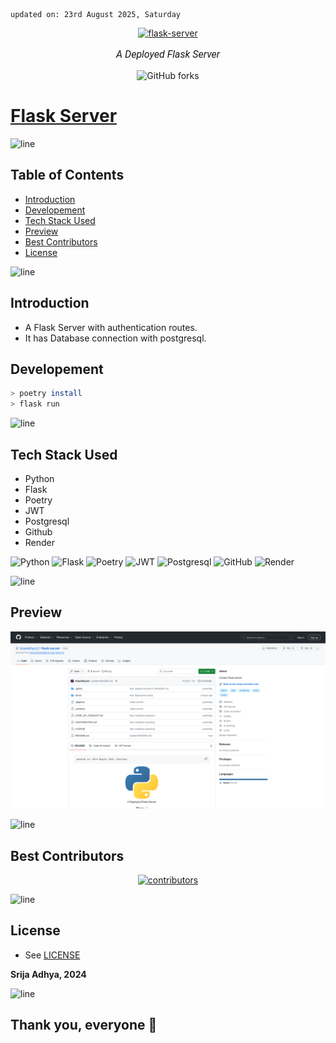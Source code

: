     updated on: 23rd August 2025, Saturday

<div align=center>
    <a href="https://github.com/SrijaAdhya12/flask-server">
        <img width="200" src="https://cdn.freebiesupply.com/logos/large/2x/python-5-logo-png-transparent.png" alt="flask-server">
    </a>
    <p style="font-family: roboto, calibri; font-size:12pt; font-style:italic"> A Deployed Flask Server </p>
    <a src="https://github.com/SrijaAdhya12/flask-server/forks">
        <img alt="GitHub forks" src="https://img.shields.io/github/forks/SrijaAdhya12/flask-server">
    </a>
</div>

# [Flask Server](https://github.com/SrijaAdhya12/flask-server)

![line]

## Table of Contents

- [Introduction](#introduction)
- [Developement](#developement)
- [Tech Stack Used](#tech-stack-used)
- [Preview](#preview)
- [Best Contributors](#best-contributors)
- [License](#license)

![line]

## Introduction

- A Flask Server with authentication routes.
- It has Database connection with postgresql.

## Developement

```sh
> poetry install
> flask run 
```

![line]

## Tech Stack Used

- Python
- Flask
- Poetry
- JWT
- Postgresql
- Github
- Render

![Python](https://img.shields.io/badge/python-%23323330.svg?style=for-the-badge&logo=python&logoColor=%23F7DF1E) ![Flask](https://img.shields.io/badge/flask-%23000000.svg?style=for-the-badge&logo=flask&logoColor=white) ![Poetry](https://img.shields.io/badge/poetry-%23000000.svg?style=for-the-badge&logo=poetry&logoColor=white) ![JWT](https://img.shields.io/badge/json%20web%20tokens-323330?style=for-the-badge&logo=json-web-tokens&logoColor=pink) ![Postgresql](https://img.shields.io/badge/postgresql-1A2B34?style=for-the-badge&logo=postgresql&logoColor=pink) ![GitHub](https://img.shields.io/badge/github-%23121011.svg?style=for-the-badge&logo=github&logoColor=white) ![Render](https://img.shields.io/badge/render-%23ffffff.svg?style=for-the-badge&logo=render&logoColor=151515) 

![line]

## Preview

![Snapshot](.github/preview.png)

![line]

## Best Contributors

<div align="center">
    <a href="https://github.com/SrijaAdhya12/flask-server/graphs/contributors">
        <img src="https://contrib.rocks/image?repo=SrijaAdhya12/flask-server" alt="contributors"/>
    </a>
</div>

![line]

## License

- See [LICENSE]

**Srija Adhya, 2024**

![line]

## Thank you, everyone 💚

[icons]: https://icons8.com/
[markdown-badges]: https://github.com/Ileriayo/markdown-badges
[line]: https://user-images.githubusercontent.com/75939390/137615281-3a875960-92cc-407f-97fe-fd2319bdb252.png
[License]: https://github.com/SrijaAdhya12/flask-server/blob/main/LICENSE

<!-- 23/08/25 -->
